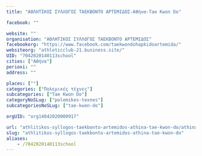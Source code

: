 ```yaml
---
title: "ΑΘΛΗΤΙΚΟΣ ΣΥΛΛΟΓΟΣ ΤΑΕΚΒΟΝΤΟ ΑΡΤΕΜΙΔΟΣ-Αθήνα-Tae Kwon Do"

facebook: ""

website: ""
organisation: "ΑΘΛΗΤΙΚΟΣ ΣΥΛΛΟΓΟΣ ΤΑΕΚΒΟΝΤΟ ΑΡΤΕΜΙΔΟΣ"
facebookorg: "https://www.facebook.com/taekwondohapkidoartemida/"
websiteorg: "athleticclub-21.business.site/"
UID: "7042020140113school"
cities: ["Αθήνα"]
perioxi: ""
address: ""

places: [""]
categories: ["Πολεμικές τέχνες"]
subcategories: ["Tae Kwon Do"]
categoryNoSLug: ["polemikes-texnes"]
subcategoriesNoSLug: ["tae-kwon-do"]

orgUID: "org14042020000917"

url: "athlitikos-syllogos-taekbonto-artemidos-athina-tae-kwon-do/athina"
slug: "athlitikos-syllogos-taekbonto-artemidos-athina-tae-kwon-do"
aliases:
    - /7042020140113school
---
```





